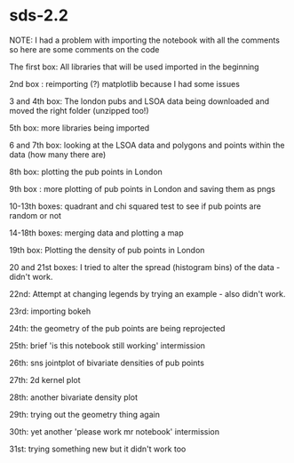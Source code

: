 # sds-2.2
NOTE: I had a problem with importing the notebook with all the comments so here are some comments on the code

The first box: All libraries that will be used imported in the beginning 

2nd box : reimporting (?) matplotlib because I had some issues

3 and 4th box: The london pubs and LSOA data being downloaded and moved the right folder (unzipped too!)

5th box: more libraries being imported

6 and 7th box: looking at the LSOA data and polygons and points within the data (how many there are)

8th box: plotting the pub points in London

9th box : more plotting of pub points in London and saving them as pngs

10-13th boxes: quadrant and chi squared test to see if pub points are random or not

14-18th boxes: merging data and plotting a map

19th box: Plotting the density of pub points in London

20 and 21st boxes: I tried to alter the spread (histogram bins) of the data - didn't work.

22nd: Attempt at changing legends by trying an example - also didn't work.

23rd: importing bokeh

24th: the geometry of the pub points are being reprojected

25th: brief 'is this notebook still working' intermission

26th: sns jointplot of bivariate densities of pub points

27th: 2d kernel plot

28th: another bivariate density plot

29th: trying out the geometry thing again 

30th: yet another 'please work mr notebook' intermission

31st: trying something new but it didn't work too
